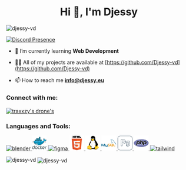 <h1 align="center">Hi 👋, I'm Djessy</h1>
<p align="left"> <img src="https://komarev.com/ghpvc/?username=djessy-vd&label=Profile%20views&color=0e75b6&style=flat" alt="djessy-vd" /> </p>

[![Discord Presence](https://lanyard.cnrad.dev/api/719937666715615304)](https://discord.com/users/719937666715615304)

- 🌱 I’m currently learning **Web Development**

- 👨‍💻 All of my projects are available at [https://github.com/Djessy-vd](https://github.com/Djessy-vd)

- 📫 How to reach me **info@djessy.eu**

<h3 align="left">Connect with me:</h3>
<p align="left">
<a href="https://www.youtube.com/c/traxxzy's drone's" target="blank"><img align="center" src="https://raw.githubusercontent.com/rahuldkjain/github-profile-readme-generator/master/src/images/icons/Social/youtube.svg" alt="traxxzy's drone's" height="30" width="40" /></a>
</p>

<h3 align="left">Languages and Tools:</h3>
<p align="left"> <a href="https://www.blender.org/" target="_blank" rel="noreferrer"> <img src="https://download.blender.org/branding/community/blender_community_badge_white.svg" alt="blender" width="40" height="40"/> </a> <a href="https://www.docker.com/" target="_blank" rel="noreferrer"> <img src="https://raw.githubusercontent.com/devicons/devicon/master/icons/docker/docker-original-wordmark.svg" alt="docker" width="40" height="40"/> </a> <a href="https://www.figma.com/" target="_blank" rel="noreferrer"> <img src="https://www.vectorlogo.zone/logos/figma/figma-icon.svg" alt="figma" width="40" height="40"/> </a> <a href="https://www.w3.org/html/" target="_blank" rel="noreferrer"> <img src="https://raw.githubusercontent.com/devicons/devicon/master/icons/html5/html5-original-wordmark.svg" alt="html5" width="40" height="40"/> </a> <a href="https://www.linux.org/" target="_blank" rel="noreferrer"> <img src="https://raw.githubusercontent.com/devicons/devicon/master/icons/linux/linux-original.svg" alt="linux" width="40" height="40"/> </a> <a href="https://www.mysql.com/" target="_blank" rel="noreferrer"> <img src="https://raw.githubusercontent.com/devicons/devicon/master/icons/mysql/mysql-original-wordmark.svg" alt="mysql" width="40" height="40"/> </a> <a href="https://www.photoshop.com/en" target="_blank" rel="noreferrer"> <img src="https://raw.githubusercontent.com/devicons/devicon/master/icons/photoshop/photoshop-line.svg" alt="photoshop" width="40" height="40"/> </a> <a href="https://www.php.net" target="_blank" rel="noreferrer"> <img src="https://raw.githubusercontent.com/devicons/devicon/master/icons/php/php-original.svg" alt="php" width="40" height="40"/> </a> <a href="https://tailwindcss.com/" target="_blank" rel="noreferrer"> <img src="https://www.vectorlogo.zone/logos/tailwindcss/tailwindcss-icon.svg" alt="tailwind" width="40" height="40"/> </a> </p>

<p><img align="left" src="https://github-readme-stats.vercel.app/api/top-langs?username=djessy-vd&show_icons=true&locale=en&layout=compact" alt="djessy-vd" /></p>

<p>&nbsp;<img align="center" src="https://github-readme-stats.vercel.app/api?username=djessy-vd&show_icons=true&locale=en" alt="djessy-vd" /></p>

